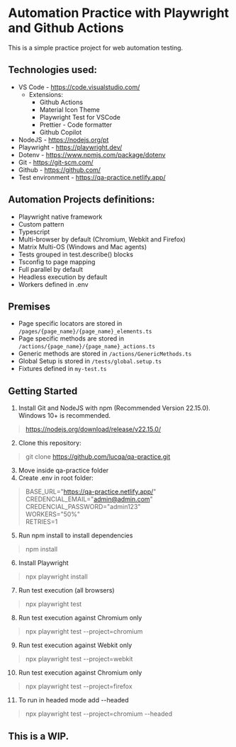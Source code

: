 # Automation Practice with Playwright and Github Actions
This is a simple practice project for web automation testing.
## Technologies used:
- VS Code - https://code.visualstudio.com/
    - Extensions: 
        - Github Actions
        - Material Icon Theme
        - Playwright Test for VSCode
        - Prettier - Code formatter
        - Github Copilot
- NodeJS - https://nodejs.org/pt
- Playwright - https://playwright.dev/
- Dotenv - https://www.npmjs.com/package/dotenv
- Git - https://git-scm.com/
- Github - https://github.com/
- Test environment - https://qa-practice.netlify.app/
## Automation Projects definitions:
- Playwright native framework
- Custom pattern
- Typescript
- Multi-browser by default (Chromium, Webkit and Firefox)
- Matrix Multi-OS (Windows and Mac agents)
- Tests grouped in test.describe() blocks
- Tsconfig to page mapping
- Full parallel by default
- Headless execution by default
- Workers defined in .env
## Premises
- Page specific locators are stored in `/pages/{page_name}/{page_name}_elements.ts`
- Page specific methods are stored in `/actions/{page_name}/{page_name}_actions.ts`
- Generic methods are stored in `/actions/GenericMethods.ts`
- Global Setup is stored in `/tests/global.setup.ts`
- Fixtures defined in `my-test.ts`
## Getting Started
1. Install Git and NodeJS with npm (Recommended Version 22.15.0). Windows 10+ is recommended.
> https://nodejs.org/download/release/v22.15.0/

2. Clone this repository:
> git clone https://github.com/lucqa/qa-practice.git

3. Move inside qa-practice folder
4. Create .env in root folder:

>BASE_URL="https://qa-practice.netlify.app/" \
>CREDENCIAL_EMAIL="admin@admin.com" \
> CREDENCIAL_PASSWORD="admin123" \
> WORKERS="50%" \
> RETRIES=1
>
5. Run npm install to install dependencies
> npm install
6. Install Playwright
> npx playwright install
7. Run test execution (all browsers)
> npx playwright test
8. Run test execution against Chromium only
> npx playwright test --project=chromium
9. Run test execution against Webkit only
> npx playwright test --project=webkit
10. Run test execution against Chromium only
> npx playwright test --project=firefox
11. To run in headed mode add --headed
> npx playwright test --project=chromium --headed
## This is a WIP.
